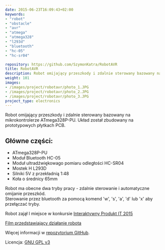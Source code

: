 ```yaml
---
date: 2015-06-23T16:09:43+02:00
keywords:
- "robot"
- "obstacle"
- "avr"
- "atmega"
- "atmega328"
- "l293d"
- "bluetooth"
- "hc-05"
- "hc-sr04"

repository: https://github.com/SzymonKatra/RobotAVR
title: RobotAVR
description: Robot omijający przeszkody i zdalnie sterowany bazowany na mikrokontrolerze ATmega328P-PU
weight: 101
images:
- /images/project/robotavr/photo_1.JPG
- /images/project/robotavr/photo_2.JPG
- /images/project/robotavr/photo_3.JPG
project_type: electronics
---
```


Robot omijający przeszkody i zdalnie sterowany bazowany na mikrokontrolerze ATmega328P-PU. Układ został zbudowany na prototypowych płytkach PCB.

## Główne części:

- ATmega328P-PU
- Moduł Bluetooth HC-05
- Moduł ultradźwiękowago pomiaru odległości HC-SR04
- Mostek H L293D
- Silniki 5V z przekładnią 1:48
- Koła o średnicy 65mm

Robot ma obecne dwa tryby pracy - zdalnie sterowanie i automatyczne omijanie przeszkód.  
Sterowanie przez bluetooth za pomocą komend 'w', 's', 'a', 'd' lub 'x' aby przełączać tryby.

Robot zajął I miejsce w konkursie [Interaktywny Produkt IT 2015](http://informatyka.am.szczecin.pl/ipit/wyniki/194-wyniki-konkursu-ipit-2015-czwarta-edycja)

[Film przedstawiający działanie robota](https://www.youtube.com/watch?v=JX7HjqfKiEM)

Więcej informacji w [repozytorium GitHub](https://github.com/SzymonKatra/RobotAVR).

Licencja: [GNU GPL v3](https://github.com/SzymonKatra/RobotAVR/blob/master/LICENSE)
